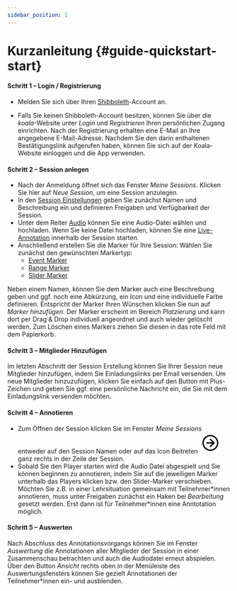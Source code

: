 ```yaml
---
sidebar_position: 1
---
```


# Kurzanleitung {#guide-quickstart-start}

#### Schritt 1 – Login / Registrierung
- Melden Sie sich über Ihren [Shibboleth](/docs/terms/Shibboleth.md)-Account an.

- Falls Sie keinen Shibboleth-Account besitzen, können Sie über die *koala*-Website unter *Login* und *Registrieren* Ihren persönlichen Zugang einrichten. Nach der Registrierung erhalten eine E-Mail an Ihre angegebene E-Mail-Adresse. Nachdem Sie den darin enthaltenen Bestätigungslink aufgerufen haben, können Sie sich auf der Koala-Website einloggen und die App verwenden.

#### Schritt 2 – Session anlegen
- Nach der Anmeldung öffnet sich das Fenster *Meine Sessions*. Klicken Sie hier auf *Neue Session*, um eine Session anzulegen.
- In den [Session Einstellungen](/docs/terms/Session-Einstellungen.md) geben Sie zunächst Namen und Beschreibung ein und definieren Freigaben und Verfügbarkeit der Session.
- Unter dem Reiter [Audio](/docs/terms/Audio.md) können Sie eine Audio-Datei wählen und hochladen. Wenn Sie keine Datei hochladen, können Sie eine [Live-Annotation](/docs/terms/Live-Annotation.md) innerhalb der Session starten.
- Anschließend erstellen Sie die Marker für Ihre Session:
Wählen Sie zunächst den gewünschten Markertyp:
  - [Event Marker](/docs/terms/Event-Marker.md)
  - [Range Marker](/docs/terms/Range-Marker.md)
  - [Slider Marker](/docs/terms/Slider-Marker.md)
  
Neben einem Namen, können Sie dem Marker auch eine Beschreibung geben und ggf. noch eine Abkürzung, ein Icon und eine individuelle Farbe definieren. Entspricht der Marker Ihren Wünschen klicken Sie nun auf *Marker hinzufügen*. Der Marker erscheint im Bereich *Platzierung* und kann dort per Drag & Drop individuell angeordnet und auch wieder gelöscht werden. Zum Löschen eines Markers ziehen Sie diesen in das rote Feld mit dem Papierkorb. 

#### Schritt 3 – Mitglieder Hinzufügen
Im letzten Abschnitt der Session Erstellung können Sie Ihrer Session neue Mitglieder hinzufügen, indem Sie Einladungslinks per Email versenden. Um neue Mitglieder hinzuzufügen, klicken Sie einfach auf den Button mit Plus-Zeichen und geben Sie ggf. eine persönliche Nachricht ein, die Sie mit dem Einladungslink versenden möchten.

#### Schritt 4 – Annotieren
- Zum Öffnen der Session klicken Sie im Fenster *Meine Sessions* entweder auf den Session Namen oder auf das Icon Beitreten ![icon](../../static/img/arrow-circle-right.svg) ganz rechts in der Zeile der Session.
- Sobald Sie den Player starten wird die Audio Datei abgespielt und Sie können beginnen zu annotieren, indem Sie auf die jeweiligen Marker unterhalb das Players klicken bzw. den Slider-Marker verschieben. Möchten Sie z.B. in einer Lehrsituation gemeinsam mit Teilnehmer\*innen annotieren, muss unter Freigaben zunächst ein Haken bei *Bearbeitung* gesetzt werden. Erst dann ist für Teilnehmer\*innen eine Anntotation möglich. 

#### Schritt 5 – Auswerten
Nach Abschluss des Annotationsvorgangs können Sie im Fenster *Auswertung* die Annotationen aller Mitglieder der Session in einer Zusammenschau betrachten und auch die Audiodatei erneut abspielen. Über den Button *Ansicht* rechts oben in der Menüleiste des Auswertungsfensters können Sie gezielt Annotationen der Teilnehmer\*innen ein- und ausblenden. 
